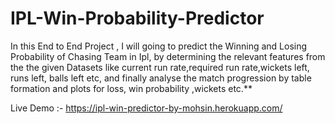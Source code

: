 # IPL-Win-Probability-Predictor
In this End to End Project , I will going to predict the Winning and Losing Probability of Chasing Team in Ipl, by determining the relevant features from the the given Datasets like current run rate,required run rate,wickets left, runs left, balls left etc, and finally analyse the match progression by table formation and plots for loss, win probability ,wickets etc.**

Live Demo :- https://ipl-win-predictor-by-mohsin.herokuapp.com/
